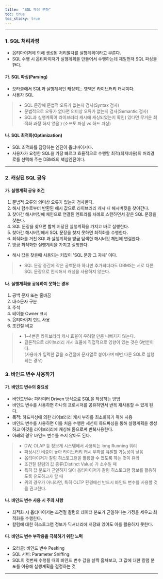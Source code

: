 ```yaml
---
title:  "SQL 파싱 부하"
toc: true
toc_sticky: true
---
```


----------

### 1. SQL 처리과정

 - 옵티마이저에 의해 생성된 처리절차를 실행계획이라고 부른다.
  - SQL 수행 시 옵티마이저가 실행계획을 만들어서 수행하는데 제일먼저 SQL 파싱을 한다.

#### 가. SQL 파싱(Parsing)

 - 오라클에서 SQL과 실행계획인 캐싱되는 영역은 라이브러리 캐시이다. 
 - 사용자 SQL 
 > - SQL 문장에 문법적 오류가 없는지 검사(Syntax 검사)
 > - 문법적으로 오류가 없다면 의미상 오류가 없는지 검사(Semantic 검사)
 > - SQL과 실행계획이 라이브러리 캐시에 캐싱되었는지 확인( 있다면 무거운 최적화 과정 하지 않음 ) (소프토 파싱 vs 하드 파싱)

#### 나. SQL 최적화(Optimization)

 - SQL 최적화를 담당하는 엔진이 옵티마이저다. 
 - 사용자가 요청한 SQL을 가장 빠르고 효율적으로 수행할 최적(최저비용)의 처리경로를 선택해 주는 DBMS의 핵심엔진이다.

----------


### 2. 캐싱된 SQL 공유

#### 가. 실행계획 공유 조건

 1. 문법적 오류와 의미상 오류가 없는지 검사한다. 
 2. 해시 함수로부터 반환된 해시 값으로 라이브러리 캐시 내 해시버킷을 찾아간다. 
 3. 찾아간 해시버킷에 체인으로 연결된 엔트리를 차례로 스캔하면서 같은 SQL 문장을 찾는다.
 4. SQL 문장을 찾으면 함께 저장된 실행계획을 가지고 바로 실행한다.
 5. 찾아간 해시버킷에서 SQL 문장을 찾지 못하면 최적화를 수행한다.
 6. 최적화를 거친 SQL과 실행계획을 방금 탐색한 해시버킷 체인에 연결한다.
 7. 방금 최적화한 실행계획을 가지고 실행한다.
   
  - 해시 값을 찾을때 사용되는 키값이 'SQL 문장 그 자체' 이다.

> - SQL 문장 중간에 작은 공백문자 하나만 추가되더라도 DBMS는 서로 다른 SQL 문장으로 인식해서 캐싱을 사용하지 않는다.

#### 나. 실행계획을 공유하지 못하는 경우

 1. 공백 문자 또는 줄바꿈
 2. 대소문자 구분
 3. 주석
 4. 테이블 Owner 표시
 5. 옵티마이져 힌트 사용
 6. 조건절 비교

> - 1~4번은 라이브러리 캐시 효율이 우려할 만큼 나빠지지 않는다.
> - 결론적으로 라이브러리 캐시 효율에 직접적으로 영향이 있는 것은 6번뿐이다.   
    (사용자가 입력한 값을 조건절에 문자열로 붙여가며 매번 다른 SQL로 실행되는 경우)

### 3. 바인드 변수 사용하기

#### 가. 바인드 변수의 중요성

 - 바인드변수: 파라미터 Driven 방식으로 SQL을 작성하는 방법
 - 바인드 변수를 사용하면 하나의 프로시저를 공유하면서 반복 재사용할 수 있게 된다.
 - 목적: 하드파싱에 의한 라이브러리 캐시 부하를 최소화하기 위해 사용
 - 바인드 변수를 사용하면 이를 처음 수행한 세션이 하드파싱을 통해 실행계획을 생성하고 이것을 라이브러리에 캐싱해 둠으로써 반복사용한다.
 - 아래의 경우 바인드 변수를 쓰지 않아도 된다.

> - DW, OLAP 등 정보계 시스템에서 사용되는 long Running 쿼리
> - 파싱시간 비중이 높아 라이브러리 캐시 부하를 유발할 가능성이 낮음
> - 옵티마이저가 칼럼 히스토그램을 활용할 수 있도록 하는 것이 유리
> - 조건절 칼럼의 값 종류(Distinct Value) 가 소수일 때
> - 특히 값 분포가 균일하지 않아 옵티마이저가 칼럼 히스토그램 정보를 활용하도록 유도하고자 할 때
> - 위의 경우가 아니라면, 특히 OLTP 환경에선 반드시 바인드 변수를 사용할 것을 권고한다.

#### 나. 바인드 변수 사용 시 주의 사항

 - 최적화 시 옵티마이저는 조건절 칼럼의 데이터 분포가 균일하다는 가정을 세우고 최적화를 수행한다.
 - 칼럼에 대한 히스토그램 정보가 딕셔너리에 저장돼 있어도 이를 활용하지 못한다.

#### 다. 바인드 변수 부작용을 극복하기 위한 노력

- 오라클: 바인드 변수 Peeking
- SQL 서버: Parameter Sniffing
- SQL이 첫번째 수행될 때의 바인드 변수 값을 살짝 훔쳐보고, 그 값에 대한 칼럼 분포를 이용해 실행계획을 결정하는 것


----------
